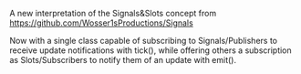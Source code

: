 A new interpretation of the Signals&Slots concept from https://github.com/Wosser1sProductions/Signals

  Now with a single class capable of subscribing to Signals/Publishers to receive update notifications with tick(),
  while offering others a subscription as Slots/Subscribers to notify them of an update with emit().

